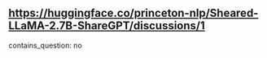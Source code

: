 ## https://huggingface.co/princeton-nlp/Sheared-LLaMA-2.7B-ShareGPT/discussions/1

contains_question: no